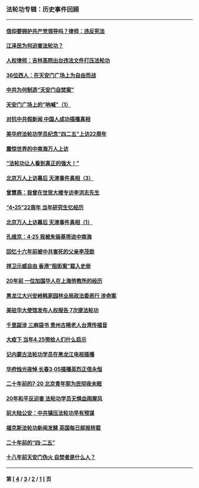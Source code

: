 ### 法轮功专辑：历史事件回顾
---
#### [信仰要拥护共产党领导吗？律师：违反宪法](../../pages/nf5793/n14061325.md?10040430) 
#### [江泽民为何迫害法轮功？](../../pages/nf5793/n13876324.md?10040430) 
#### [人权律师：吉林高院出台违法文件打压法轮功](../../pages/nf5793/n13825665.md?10040430) 
#### [36位西人：在天安门广场上为自由而战](../../pages/nf5793/n13390029.md?10040430) 
#### [中共为何制造“天安门自焚案”](../../pages/nf5793/n13183270.md?10040430) 
#### [天安门广场上的“呐喊”（1）](../../pages/nf5793/n13105277.md?10040430) 
#### [对抗中共假新闻 中国人成功插播真相](../../pages/nf5793/n12910618.md?10040430) 
#### [美华府法轮功学员纪念“四二五”上访22周年](../../pages/nf5793/n12904445.md?10040430) 
#### [震惊世界的中南海万人上访](../../pages/nf5793/n12903976.md?10040430) 
#### [“法轮功让人看到真正的强大！”](../../pages/nf5793/n12903195.md?10040430) 
#### [北京万人上访幕后 天津事件真相（3）](../../pages/nf5793/n12902807.md?10040430) 
#### [曾慧燕：我曾在世贸大楼专访李洪志先生](../../pages/nf5793/n12898729.md?10040430) 
#### [“4•25”22周年 当年研究生忆经历](../../pages/nf5793/n12894152.md?10040430) 
#### [北京万人上访幕后 天津事件真相（1）](../../pages/nf5793/n12885174.md?10040430) 
#### [孔维京：4·25 我被朱镕基带进中南海](../../pages/nf5793/n12864987.md?10040430) 
#### [回忆十六年前被中共害死的父亲李茂勋](../../pages/nf5793/n12880270.md?10040430) 
#### [捍卫示威自由 香港“阻街案”载入史册](../../pages/nf5793/n12811245.md?10040430) 
#### [20年前 一位加国华人在上海劳教所的经历](../../pages/nf5793/n12707932.md?10040430) 
#### [黑龙江大兴安岭韩家园林业局政法委恶行 涉命案](../../pages/nf5793/n12622815.md?10040430) 
#### [美驻华大使馆发布人权报告 7次提法轮功](../../pages/nf5793/n12520541.md?10040430) 
#### [千里跋涉 三麻袋书 贵州古稀老人台湾传福音](../../pages/nf5793/n12198750.md?10040430) 
#### [大疫下 当年4.25带给人们什么启示](../../pages/nf5793/n12058565.md?10040430) 
#### [记内蒙古法轮功学员在黑龙江电视插播](../../pages/nf5793/n11699194.md?10040430) 
#### [华府烛光夜悼 长春3·05插播英烈正信永恒](../../pages/nf5793/n11397432.md?10040430) 
#### [二十年前的7·20 北京青年郭为民彻夜未眠](../../pages/nf5793/n11354195.md?10040430) 
#### [20年和平反迫害 法轮功学员无惧血雨腥风](../../pages/nf5793/n11348279.md?10040430) 
#### [前大陆公安：中共镇压法轮功早有预谋](../../pages/nf5793/n11352168.md?10040430) 
#### [福克斯法轮功新闻发酵  英国每日邮报转载](../../pages/nf5793/n11285952.md?10040430) 
#### [二十年前的“四·二五”](../../pages/nf5793/n11207639.md?10040430) 
#### [十八年前天安门伪火 自焚者是什么人？](../../pages/nf5793/n10996556.md?10040430) 

---
#### 第 [ [4](./4.md?10040430) / [3](./3.md?10040430) / [2](./2.md?10040430) / [1](./1.md?10040430) ] 页
